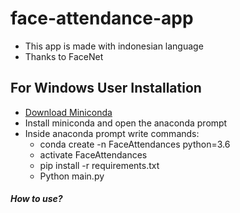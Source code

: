 # face-attendance-app
- This app is made with indonesian language
- Thanks to FaceNet


## For Windows User Installation
- [Download Miniconda](https://repo.anaconda.com/miniconda/Miniconda3-py39_4.9.2-Windows-x86_64.exe)
- Install miniconda and open the anaconda prompt
- Inside anaconda prompt write commands:
    - conda create -n FaceAttendances python=3.6
    - activate FaceAttendances
    - pip install -r requirements.txt
    - Python main.py
##### How to use?
